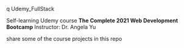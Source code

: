 q
Udemy_FullStack

Self-learning Udemy course **The Complete 2021 Web Development Bootcamp**
Instructor: Dr. Angela Yu

share some of the course projects in this repo
